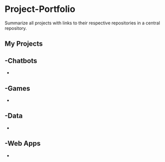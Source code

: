 # Project-Portfolio
Summarize all projects with links to their respective repositories in a central repository.

## My Projects
-**Chatbots**
-
-
-**Games**
-
-
-**Data**
-
-
-**Web Apps**
-
-
